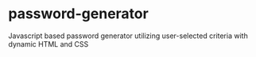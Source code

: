 # password-generator
Javascript based password generator utilizing user-selected criteria with dynamic HTML and CSS
